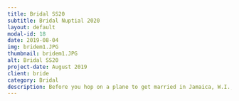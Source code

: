 ```yaml
---
title: Bridal SS20
subtitle: Bridal Nuptial 2020 
layout: default
modal-id: 18
date: 2019-08-04
img: bridem1.JPG
thumbnail: bridem1.JPG
alt: Bridal SS20
project-date: August 2019
client: bride
category: Bridal
description: Before you hop on a plane to get married in Jamaica, W.I., you’ll need to scedule an appointment for a bespoke wedding gown.
---
```

